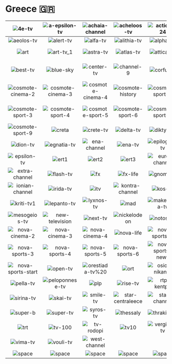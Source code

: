 # Greece 🇬🇷

| ![4e-tv] | ![a-epsilon-tv] | ![achaia-channel] | ![acheloos-tv] | ![action-24] | ![aegean-islands] |
|:---:|:---:|:---:|:---:|:---:|:---:|
| ![aeolos-tv] | ![alert-tv] | ![alfa-tv] | ![alithia-tv] | ![alpha-tv] | ![ant1] |
| ![art] | ![art-tv_1] | ![astra-tv] | ![atlas-tv] | ![attica-tv] | ![axion-tv] |
| ![best-tv] | ![blue-sky] | ![center-tv] | ![channel-9] | ![corfu-tv] | ![cosmote-cinema-1] |
| ![cosmote-cinema-2] | ![cosmote-cinema-3] | ![cosmote-cinema-4] | ![cosmote-history] | ![cosmote-sport-1] | ![cosmote-sport-2] |
| ![cosmote-sport-3] | ![cosmote-sport-4] | ![cosmote-sport-5] | ![cosmote-sport-6] | ![cosmote-sport-7] | ![cosmote-sport-8] |
| ![cosmote-sport-9] | ![creta] | ![crete-tv] | ![delta-tv] | ![diktyo-1] | ![diktyo-tv] |
| ![dion-tv] | ![egnatia-tv] | ![ena-channel] | ![ena-tv] | ![epiloges-tv] | ![epirus-tv1] |
| ![epsilon-tv] | ![ert1] | ![ert2] | ![ert3] | ![euro-channel] | ![europe-one] |
| ![extra-channel] | ![flash-tv] | ![fx] | ![fx-life] | ![gnomi-tv] | ![high-tv] |
| ![ionian-channel] | ![irida-tv] | ![itv] | ![kontra-channel] | ![kos-tv] | ![kosmos-tv] |
| ![kriti-tv1] | ![lepanto-tv] | ![lyxnos-tv] | ![mad] | ![makedonia-tv] | ![mega-channel] |
| ![mesogeios-tv] | ![new-television] | ![next-tv] | ![nickelodeon] | ![notos-tv] | ![nova-cinema-1] |
| ![nova-cinema-2] | ![nova-cinema-3] | ![nova-cinema-4] | ![nova-life] | ![nova-sports-1] | ![nova-sports-2] |
| ![nova-sports-3] | ![nova-sports-4] | ![nova-sports-5] | ![nova-sports-6] | ![nova-sports-news] | ![nova-sports-prime] |
| ![nova-sports-start] | ![open-tv] | ![orestiada-tv%20] | ![ort] | ![osios-nikanor] | ![patrida-tv] |
| ![pella-tv] | ![peloponnese-tv] | ![plp] | ![rise-tv] | ![rtp-kentpo] | ![samiaki-tv] |
| ![sirina-tv] | ![skai-tv] | ![smile-tv] | ![star-centraleece] | ![star-channel] | ![start-tv] |
| ![super-b] | ![super-tv] | ![syros-tv] | ![thessaly] | ![thraki-net] | ![top-channel] |
| ![trt] | ![tv-100] | ![tv-rodopi] | ![tv10] | ![vergina-tv] | ![village-cinema] |
| ![vima-tv] | ![vouli-tv] | ![west-channel] |  |  |  |
| ![space] | ![space] | ![space] | ![space] | ![space] | ![space] |

[4e-tv]:https://raw.githubusercontent.com/tv-logo/tv-logos/main/countries/greece/4e-tv-gr.png
[a-epsilon-tv]:https://raw.githubusercontent.com/tv-logo/tv-logos/main/countries/greece/a-epsilon-tv-gr.png
[achaia-channel]:https://raw.githubusercontent.com/tv-logo/tv-logos/main/countries/greece/achaia-channel-gr.png
[acheloos-tv]:https://raw.githubusercontent.com/tv-logo/tv-logos/main/countries/greece/acheloos-tv-gr.png
[action-24]:https://raw.githubusercontent.com/tv-logo/tv-logos/main/countries/greece/action-24-gr.png
[aegean-islands]:https://raw.githubusercontent.com/tv-logo/tv-logos/main/countries/greece/aegean-islands-gr.png
[aeolos-tv]:https://raw.githubusercontent.com/tv-logo/tv-logos/main/countries/greece/aeolos-tv-gr.png
[alert-tv]:https://raw.githubusercontent.com/tv-logo/tv-logos/main/countries/greece/alert-tv-gr.png
[alfa-tv]:https://raw.githubusercontent.com/tv-logo/tv-logos/main/countries/greece/alfa-tv-gr.png
[alithia-tv]:https://raw.githubusercontent.com/tv-logo/tv-logos/main/countries/greece/alithia-tv-gr.png
[alpha-tv]:https://raw.githubusercontent.com/tv-logo/tv-logos/main/countries/greece/alpha-tv-gr.png
[ant1]:https://raw.githubusercontent.com/tv-logo/tv-logos/main/countries/greece/ant1-gr.png
[art]:https://raw.githubusercontent.com/tv-logo/tv-logos/main/countries/greece/art-gr.png
[art-tv_1]:https://raw.githubusercontent.com/tv-logo/tv-logos/main/countries/greece/art-tv_1-gr.png
[astra-tv]:https://raw.githubusercontent.com/tv-logo/tv-logos/main/countries/greece/astra-tv-gr.png
[atlas-tv]:https://raw.githubusercontent.com/tv-logo/tv-logos/main/countries/greece/atlas-tv-gr.png
[attica-tv]:https://raw.githubusercontent.com/tv-logo/tv-logos/main/countries/greece/attica-tv-gr.png
[axion-tv]:https://raw.githubusercontent.com/tv-logo/tv-logos/main/countries/greece/axion-tv-gr.png
[best-tv]:https://raw.githubusercontent.com/tv-logo/tv-logos/main/countries/greece/best-tv-gr.png
[blue-sky]:https://raw.githubusercontent.com/tv-logo/tv-logos/main/countries/greece/blue-sky-gr.png
[center-tv]:https://raw.githubusercontent.com/tv-logo/tv-logos/main/countries/greece/center-tv-gr.png
[channel-9]:https://raw.githubusercontent.com/tv-logo/tv-logos/main/countries/greece/channel-9-gr.png
[corfu-tv]:https://raw.githubusercontent.com/tv-logo/tv-logos/main/countries/greece/corfu-tv-gr.png
[cosmote-cinema-1]:https://raw.githubusercontent.com/tv-logo/tv-logos/main/countries/greece/cosmote-cinema-1-gr.png
[cosmote-cinema-2]:https://raw.githubusercontent.com/tv-logo/tv-logos/main/countries/greece/cosmote-cinema-2-gr.png
[cosmote-cinema-3]:https://raw.githubusercontent.com/tv-logo/tv-logos/main/countries/greece/cosmote-cinema-3-gr.png
[cosmote-cinema-4]:https://raw.githubusercontent.com/tv-logo/tv-logos/main/countries/greece/cosmote-cinema-4-gr.png
[cosmote-history]:https://raw.githubusercontent.com/tv-logo/tv-logos/main/countries/greece/cosmote-history-gr.png
[cosmote-sport-1]:https://raw.githubusercontent.com/tv-logo/tv-logos/main/countries/greece/cosmote-sport-1-gr.png
[cosmote-sport-2]:https://raw.githubusercontent.com/tv-logo/tv-logos/main/countries/greece/cosmote-sport-2-gr.png
[cosmote-sport-3]:https://raw.githubusercontent.com/tv-logo/tv-logos/main/countries/greece/cosmote-sport-3-gr.png
[cosmote-sport-4]:https://raw.githubusercontent.com/tv-logo/tv-logos/main/countries/greece/cosmote-sport-4-gr.png
[cosmote-sport-5]:https://raw.githubusercontent.com/tv-logo/tv-logos/main/countries/greece/cosmote-sport-5-gr.png
[cosmote-sport-6]:https://raw.githubusercontent.com/tv-logo/tv-logos/main/countries/greece/cosmote-sport-6-gr.png
[cosmote-sport-7]:https://raw.githubusercontent.com/tv-logo/tv-logos/main/countries/greece/cosmote-sport-7-gr.png
[cosmote-sport-8]:https://raw.githubusercontent.com/tv-logo/tv-logos/main/countries/greece/cosmote-sport-8-gr.png
[cosmote-sport-9]:https://raw.githubusercontent.com/tv-logo/tv-logos/main/countries/greece/cosmote-sport-9-gr.png
[creta]:https://raw.githubusercontent.com/tv-logo/tv-logos/main/countries/greece/creta-gr.png
[crete-tv]:https://raw.githubusercontent.com/tv-logo/tv-logos/main/countries/greece/crete-tv-gr.png
[delta-tv]:https://raw.githubusercontent.com/tv-logo/tv-logos/main/countries/greece/delta-tv-gr.png
[diktyo-1]:https://raw.githubusercontent.com/tv-logo/tv-logos/main/countries/greece/diktyo-1-gr.png
[diktyo-tv]:https://raw.githubusercontent.com/tv-logo/tv-logos/main/countries/greece/diktyo-tv-gr.png
[dion-tv]:https://raw.githubusercontent.com/tv-logo/tv-logos/main/countries/greece/dion-tv-gr.png
[egnatia-tv]:https://raw.githubusercontent.com/tv-logo/tv-logos/main/countries/greece/egnatia-tv-gr.png
[ena-channel]:https://raw.githubusercontent.com/tv-logo/tv-logos/main/countries/greece/ena-channel-gr.png
[ena-tv]:https://raw.githubusercontent.com/tv-logo/tv-logos/main/countries/greece/ena-tv-gr.png
[epiloges-tv]:https://raw.githubusercontent.com/tv-logo/tv-logos/main/countries/greece/epiloges-tv-gr.png
[epirus-tv1]:https://raw.githubusercontent.com/tv-logo/tv-logos/main/countries/greece/epirus-tv1-gr.png
[epsilon-tv]:https://raw.githubusercontent.com/tv-logo/tv-logos/main/countries/greece/epsilon-tv-gr.png
[ert1]:https://raw.githubusercontent.com/tv-logo/tv-logos/main/countries/greece/ert1-gr.png
[ert2]:https://raw.githubusercontent.com/tv-logo/tv-logos/main/countries/greece/ert2-gr.png
[ert3]:https://raw.githubusercontent.com/tv-logo/tv-logos/main/countries/greece/ert3-gr.png
[euro-channel]:https://raw.githubusercontent.com/tv-logo/tv-logos/main/countries/greece/euro-channel-gr.png
[europe-one]:https://raw.githubusercontent.com/tv-logo/tv-logos/main/countries/greece/europe-one-gr.png
[extra-channel]:https://raw.githubusercontent.com/tv-logo/tv-logos/main/countries/greece/extra-channel-gr.png
[flash-tv]:https://raw.githubusercontent.com/tv-logo/tv-logos/main/countries/greece/flash-tv-gr.png
[fx]:https://raw.githubusercontent.com/tv-logo/tv-logos/main/countries/greece/fx-gr.png
[fx-life]:https://raw.githubusercontent.com/tv-logo/tv-logos/main/countries/greece/fx-life-gr.png
[gnomi-tv]:https://raw.githubusercontent.com/tv-logo/tv-logos/main/countries/greece/gnomi-tv-gr.png
[high-tv]:https://raw.githubusercontent.com/tv-logo/tv-logos/main/countries/greece/high-tv-gr.png
[ionian-channel]:https://raw.githubusercontent.com/tv-logo/tv-logos/main/countries/greece/ionian-channel-gr.png
[irida-tv]:https://raw.githubusercontent.com/tv-logo/tv-logos/main/countries/greece/irida-tv-gr.png
[itv]:https://raw.githubusercontent.com/tv-logo/tv-logos/main/countries/greece/itv-gr.png
[kontra-channel]:https://raw.githubusercontent.com/tv-logo/tv-logos/main/countries/greece/kontra-channel-gr.png
[kos-tv]:https://raw.githubusercontent.com/tv-logo/tv-logos/main/countries/greece/kos-tv-gr.png
[kosmos-tv]:https://raw.githubusercontent.com/tv-logo/tv-logos/main/countries/greece/kosmos-tv-gr.png
[kriti-tv1]:https://raw.githubusercontent.com/tv-logo/tv-logos/main/countries/greece/kriti-tv1-gr.png
[lepanto-tv]:https://raw.githubusercontent.com/tv-logo/tv-logos/main/countries/greece/lepanto-tv-gr.png
[lyxnos-tv]:https://raw.githubusercontent.com/tv-logo/tv-logos/main/countries/greece/lyxnos-tv-gr.png
[mad]:https://raw.githubusercontent.com/tv-logo/tv-logos/main/countries/greece/mad-gr.png
[makedonia-tv]:https://raw.githubusercontent.com/tv-logo/tv-logos/main/countries/greece/makedonia-tv-gr.png
[mega-channel]:https://raw.githubusercontent.com/tv-logo/tv-logos/main/countries/greece/mega-channel-gr.png
[mesogeios-tv]:https://raw.githubusercontent.com/tv-logo/tv-logos/main/countries/greece/mesogeios-tv-gr.png
[new-television]:https://raw.githubusercontent.com/tv-logo/tv-logos/main/countries/greece/new-television-gr.png
[next-tv]:https://raw.githubusercontent.com/tv-logo/tv-logos/main/countries/greece/next-tv-gr.png
[nickelodeon]:https://raw.githubusercontent.com/tv-logo/tv-logos/main/countries/greece/nickelodeon-gr.png
[notos-tv]:https://raw.githubusercontent.com/tv-logo/tv-logos/main/countries/greece/notos-tv-gr.png
[nova-cinema-1]:https://raw.githubusercontent.com/tv-logo/tv-logos/main/countries/greece/nova-cinema-1-gr.png
[nova-cinema-2]:https://raw.githubusercontent.com/tv-logo/tv-logos/main/countries/greece/nova-cinema-2-gr.png
[nova-cinema-3]:https://raw.githubusercontent.com/tv-logo/tv-logos/main/countries/greece/nova-cinema-3-gr.png
[nova-cinema-4]:https://raw.githubusercontent.com/tv-logo/tv-logos/main/countries/greece/nova-cinema-4-gr.png
[nova-life]:https://raw.githubusercontent.com/tv-logo/tv-logos/main/countries/greece/nova-life-gr.png
[nova-sports-1]:https://raw.githubusercontent.com/tv-logo/tv-logos/main/countries/greece/nova-sports-1-gr.png
[nova-sports-2]:https://raw.githubusercontent.com/tv-logo/tv-logos/main/countries/greece/nova-sports-2-gr.png
[nova-sports-3]:https://raw.githubusercontent.com/tv-logo/tv-logos/main/countries/greece/nova-sports-3-gr.png
[nova-sports-4]:https://raw.githubusercontent.com/tv-logo/tv-logos/main/countries/greece/nova-sports-4-gr.png
[nova-sports-5]:https://raw.githubusercontent.com/tv-logo/tv-logos/main/countries/greece/nova-sports-5-gr.png
[nova-sports-6]:https://raw.githubusercontent.com/tv-logo/tv-logos/main/countries/greece/nova-sports-6-gr.png
[nova-sports-news]:https://raw.githubusercontent.com/tv-logo/tv-logos/main/countries/greece/nova-sports-news-gr.png
[nova-sports-prime]:https://raw.githubusercontent.com/tv-logo/tv-logos/main/countries/greece/nova-sports-prime-gr.png
[nova-sports-start]:https://raw.githubusercontent.com/tv-logo/tv-logos/main/countries/greece/nova-sports-start-gr.png
[open-tv]:https://raw.githubusercontent.com/tv-logo/tv-logos/main/countries/greece/open-tv-gr.png
[orestiada-tv%20]:https://raw.githubusercontent.com/tv-logo/tv-logos/main/countries/greece/orestiada-tv%20-gr.png
[ort]:https://raw.githubusercontent.com/tv-logo/tv-logos/main/countries/greece/ort-gr.png
[osios-nikanor]:https://raw.githubusercontent.com/tv-logo/tv-logos/main/countries/greece/osios-nikanor-gr.png
[patrida-tv]:https://raw.githubusercontent.com/tv-logo/tv-logos/main/countries/greece/patrida-tv-gr.png
[pella-tv]:https://raw.githubusercontent.com/tv-logo/tv-logos/main/countries/greece/pella-tv-gr.png
[peloponnese-tv]:https://raw.githubusercontent.com/tv-logo/tv-logos/main/countries/greece/peloponnese-tv-gr.png
[plp]:https://raw.githubusercontent.com/tv-logo/tv-logos/main/countries/greece/plp-gr.png
[rise-tv]:https://raw.githubusercontent.com/tv-logo/tv-logos/main/countries/greece/rise-tv-gr.png
[rtp-kentpo]:https://raw.githubusercontent.com/tv-logo/tv-logos/main/countries/greece/rtp-kentpo-gr.png
[samiaki-tv]:https://raw.githubusercontent.com/tv-logo/tv-logos/main/countries/greece/samiaki-tv-gr.png
[sirina-tv]:https://raw.githubusercontent.com/tv-logo/tv-logos/main/countries/greece/sirina-tv-gr.png
[skai-tv]:https://raw.githubusercontent.com/tv-logo/tv-logos/main/countries/greece/skai-tv-gr.png
[smile-tv]:https://raw.githubusercontent.com/tv-logo/tv-logos/main/countries/greece/smile-tv-gr.png
[star-centraleece]:https://raw.githubusercontent.com/tv-logo/tv-logos/main/countries/greece/star-central-greece-gr.png
[star-channel]:https://raw.githubusercontent.com/tv-logo/tv-logos/main/countries/greece/star-channel-gr.png
[start-tv]:https://raw.githubusercontent.com/tv-logo/tv-logos/main/countries/greece/start-tv-gr.png
[super-b]:https://raw.githubusercontent.com/tv-logo/tv-logos/main/countries/greece/super-b-gr.png
[super-tv]:https://raw.githubusercontent.com/tv-logo/tv-logos/main/countries/greece/super-tv-gr.png
[syros-tv]:https://raw.githubusercontent.com/tv-logo/tv-logos/main/countries/greece/syros-tv-gr.png
[thessaly]:https://raw.githubusercontent.com/tv-logo/tv-logos/main/countries/greece/thessaly-gr.png
[thraki-net]:https://raw.githubusercontent.com/tv-logo/tv-logos/main/countries/greece/thraki-net-gr.png
[top-channel]:https://raw.githubusercontent.com/tv-logo/tv-logos/main/countries/greece/top-channel-gr.png
[trt]:https://raw.githubusercontent.com/tv-logo/tv-logos/main/countries/greece/trt-gr.png
[tv-100]:https://raw.githubusercontent.com/tv-logo/tv-logos/main/countries/greece/tv-100-gr.png
[tv-rodopi]:https://raw.githubusercontent.com/tv-logo/tv-logos/main/countries/greece/tv-rodopi-gr.png
[tv10]:https://raw.githubusercontent.com/tv-logo/tv-logos/main/countries/greece/tv10-gr.png
[vergina-tv]:https://raw.githubusercontent.com/tv-logo/tv-logos/main/countries/greece/vergina-tv-gr.png
[village-cinema]:https://raw.githubusercontent.com/tv-logo/tv-logos/main/countries/greece/village-cinema-gr.png
[vima-tv]:https://raw.githubusercontent.com/tv-logo/tv-logos/main/countries/greece/vima-tv-gr.png
[vouli-tv]:https://raw.githubusercontent.com/tv-logo/tv-logos/main/countries/greece/vouli-tv-gr.png
[west-channel]:https://raw.githubusercontent.com/tv-logo/tv-logos/main/countries/greece/west-channel-gr.png

[Space]:https://raw.githubusercontent.com/tv-logo/tv-logos/main/misc/space-1500.png "Space"
